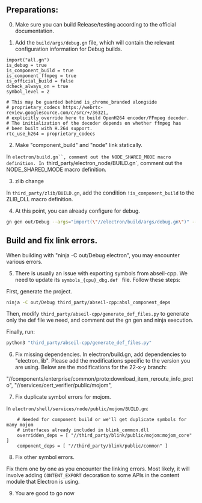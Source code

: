 ## Preparations:

0. Make sure you can build Release/testing according to the official documentation.

1. Add the `build/args/debug.gn` file, 
which will contain the relevant configuration information for Debug builds.

```
import("all.gn")
is_debug = true
is_component_build = true
is_component_ffmpeg = true
is_official_build = false
dcheck_always_on = true
symbol_level = 2

# This may be guarded behind is_chrome_branded alongside
# proprietary_codecs https://webrtc-review.googlesource.com/c/src/+/36321,
# explicitly override here to build OpenH264 encoder/FFmpeg decoder.
# The initialization of the decoder depends on whether ffmpeg has
# been built with H.264 support.
rtc_use_h264 = proprietary_codecs

```


2. Make "component_build" and "node" link statically.

In `electron/build.gn``, comment out the NODE_SHARED_MODE macro definition.
In `third_party/electron_node/BUILD.gn`, comment out the NODE_SHARED_MODE macro definition.

3. zlib change

In `third_party/zlib/BUILD.gn`, add the condition `!is_component_build` to the ZLIB_DLL macro definition.

4. At this point, you can already configure for debug.

```sh
gn gen out/Debug --args="import(\"//electron/build/args/debug.gn\")" --ide=vs2022
```

## Build and fix link errors.
When building with "ninja -C out/Debug electron", you may encounter various errors.

5. There is usually an issue with exporting symbols from abseil-cpp. We need to update its `symbols_{cpu}_dbg.def ` file. Follow these steps:

First, generate the project.

```sh
ninja -C out/Debug third_party/abseil-cpp:absl_component_deps
```

Then, modify `third_party/abseil-cpp/generate_def_files.py` to generate only the def file we need, and comment out the gn gen and ninja execution.

Finally, run:

```sh
python3 "third_party/abseil-cpp/generate_def_files.py"
```

6. Fix missing dependencies. In electron/build.gn, add dependencies to "electron_lib". Please add the modifications specific to the version you are using. Below are the modifications for the 22-x-y branch:

 "//components/enterprise/common/proto:download_item_reroute_info_proto",
 "//services/cert_verifier/public/mojom",

7. Fix duplicate symbol errors for mojom.

In `electron/shell/services/node/public/mojom/BUILD.gn`:

```gn
    # Needed for component build or we'll get duplicate symbols for many mojom
    # interfaces already included in blink_common.dll
    overridden_deps = [ "//third_party/blink/public/mojom:mojom_core" ]
    component_deps = [ "//third_party/blink/public/common" ]
```

8. Fix other symbol errors.

Fix them one by one as you encounter the linking errors. Most likely, it will involve adding `CONTENT_EXPORT` decoration to some APIs in the content module that Electron is using.

9. You are good to go now